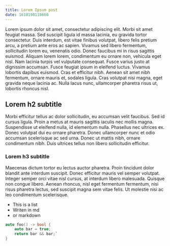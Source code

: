 ```yaml
---
title: Lorem Ipsum post
date: 1618190118660
---
```



Lorem ipsum dolor sit amet, consectetur adipiscing elit. Morbi sit amet feugiat massa. Sed suscipit ligula id massa lacinia, eu gravida tortor consectetur. Duis interdum, est vitae finibus volutpat, libero felis pretium arcu, a pretium ante eros ac sapien. Vivamus sed libero fermentum, sollicitudin lorem eu, venenatis odio. Donec faucibus mi in risus sagittis euismod. Aliquam lorem lorem, condimentum eu ornare non, vehicula eget nisl. Nam lacinia turpis vel vulputate consequat. Fusce varius justo at dignissim accumsan. Fusce feugiat ipsum in eleifend luctus. Vivamus lobortis dapibus euismod. Cras et efficitur nibh. Aenean sit amet nibh fermentum, ornare mauris et, sodales ligula. Cras volutpat nisi magna, eget gravida neque lacinia ac. Nulla lacus nunc, ullamcorper pharetra risus ut, lobortis rhoncus nisl.

## Lorem h2 subtitle

Morbi efficitur tellus ac dolor sollicitudin, eu accumsan velit faucibus. Sed id cursus ligula. Proin a metus at mauris sagittis iaculis nec mollis magna. Suspendisse ut eleifend nulla, id elementum nulla. Phasellus nec ultrices ex. Donec volutpat dui eu ornare pharetra. Donec ullamcorper nunc et odio accumsan scelerisque ac sed urna. Donec ut mattis nibh, ornare condimentum nibh. Duis ultrices tellus non libero sollicitudin efficitur.

### Lorem h3 subtitle

Maecenas dictum tortor eu lectus auctor pharetra. Proin tincidunt dolor blandit ante interdum suscipit. Donec efficitur mauris vel semper volutpat. Integer semper orci vitae nisl cursus, at interdum libero malesuada. Quisque non congue libero. Aenean rhoncus, nisl eget fermentum fermentum, nisi risus pharetra lectus, sed suscipit magna sem vitae felis. Ut molestie nisi ac leo condimentum scelerisque. 

- This is a list
- Writen in md
- or markdown

```cpp
auto foo() -> bool {
    auto bar = true;
    return bar && bar;`
}
```